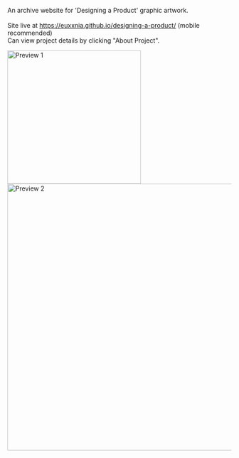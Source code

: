 An archive website for 'Designing a Product' graphic artwork.
<br><br>
Site live at https://euxxnia.github.io/designing-a-product/ (mobile recommended)<br>
Can view project details by clicking "About Project".

<p>
  <img src="preview.png" alt="Preview 1" width="300">
  <img src="brief.png" alt="Preview 2" width="600">
</p>
